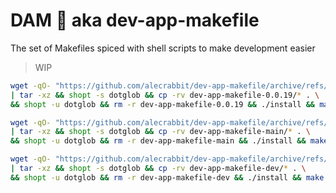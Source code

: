# DAM 🦫 aka dev-app-makefile
The set of Makefiles spiced with shell scripts to make development easier

> WIP


```bash
wget -qO- "https://github.com/alecrabbit/dev-app-makefile/archive/refs/tags/0.0.19.tar.gz" \
| tar -xz && shopt -s dotglob && cp -rv dev-app-makefile-0.0.19/* . \
&& shopt -u dotglob && rm -r dev-app-makefile-0.0.19 && ./install && make upgrade
```

```bash
wget -qO- "https://github.com/alecrabbit/dev-app-makefile/archive/refs/heads/main.tar.gz" \
| tar -xz && shopt -s dotglob && cp -rv dev-app-makefile-main/* . \
&& shopt -u dotglob && rm -r dev-app-makefile-main && ./install && make upgrade c=main
```

```bash
wget -qO- "https://github.com/alecrabbit/dev-app-makefile/archive/refs/heads/dev.tar.gz" \
| tar -xz && shopt -s dotglob && cp -rv dev-app-makefile-dev/* . \
&& shopt -u dotglob && rm -r dev-app-makefile-dev && ./install && make upgrade c=dev
```

